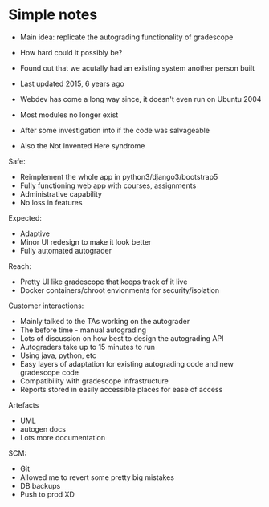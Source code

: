 # Simple notes


- Main idea: replicate the autograding functionality of gradescope
- How hard could it possibly be?

- Found out that we acutally had an existing system another person built
- Last updated 2015, 6 years ago
- Webdev has come a long way since, it doesn't even run on Ubuntu 2004
- Most modules no longer exist

- After some investigation into if the code was salvageable
- Also the Not Invented Here syndrome

Safe:
- Reimplement the whole app in python3/django3/bootstrap5
- Fully functioning web app with courses, assignments
- Administrative capability
- No loss in features

Expected:
- Adaptive
- Minor UI redesign to make it look better
- Fully automated autograder

Reach:
- Pretty UI like gradescope that keeps track of it live
- Docker containers/chroot envionments for security/isolation

Customer interactions:
- Mainly talked to the TAs working on the autograder
- The before time - manual autograding
- Lots of discussion on how best to design the autograding API
- Autograders take up to 15 minutes to run
- Using java, python, etc
- Easy layers of adaptation for existing autograding code and new gradescope code
- Compatibility with gradescope infrastructure
- Reports stored in easily accessible places for ease of access

Artefacts
- UML
- autogen docs
- Lots more documentation

SCM: 
- Git
- Allowed me to revert some pretty big mistakes
- DB backups
- Push to prod XD

